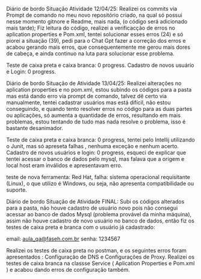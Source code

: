 Diário de bordo Situação Atividade 12/04/25:
Realizei os commits via Prompt de comando no meu novo repositório criado, na qual só possui nesse momento gitnore e Readme, mais nada, (o código será adicionado mais tarde); Fiz leitura do código, realizei a verificacção de erros no aplication properties e Pom.xml, tentei solucionar esses erros (24) e só piorei a situação (39), pedi para o Chat Gpt fazer a correção dos erros e acabou gerando mais erros, que consequentemente me gerou mais dores de cabeça, e ainda continuo na luta para solucionar esse problema.

Teste de caixa preta e caixa branca: 0 progress.
Cadastro de novos usuário e Login: 0 progress.

Diário de bordo Situação de Atividade 13/04/25:
Realizei alterações no aplication properties e no pom.xml, estou subindo os códigos para a pasta mas está dando erro via prompt de comando, talvez dê certo via manualmente, tentei cadastrar usuários mas está difícil, não estou conseguindo, e quando tento resolver erros no código para as duas partes ou aplicações, só aumenta a quantidade de erros, resultando em mais problemas, estou tentando de tudo mas nada resolve o problema, isso é bastante desanimador.

Teste de caixa preta e caixa branca: 0 progress, tentei pelo Intellij utilizando o Junit, mas só apreseta falhas , nenhuma exceção e nenhum acerto.
Cadastro de novos usuários e login: 0 progress, esqueci de explicar que tentei acessar o banco de dados pelo mysql, mas falava que a origem e local host eram inválidos e apresentavam erro.

teste de nova ferramenta: Red Hat, falha: sistema operacional requisitante (Linux), o que utilizo é Windows, ou seja, não apresenta compatibilidade ou suporte.

Diário de bordo Situação de Atividade FINAL:
Subi os códigos alterados para a pasta, não houve cadastro de usuário novo pois não consegui acessar ao banco de dados Mysql (problema provável da minha máquina), assim não houve cadastro de novo usuário no banco de dados, então fiz os testes de caixa preta e branca com o usuário já cadastrado:

email: aula_qa@faseh.com.br
senha: 1234567

Realizei os testes de caixa preta no postman, e os seguintes erros foram apresentados : Configuração de DNS e Configurações de Proxy.
Realizei os testes de caixa branca na classse Service ( Aplication Properties e Pom.xml ) e acabou dando erros de configuração também.

